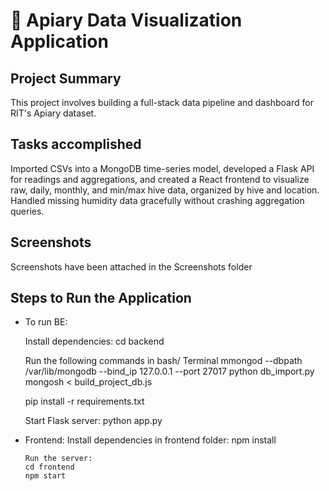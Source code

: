 # 🐝 Apiary Data Visualization Application

## Project Summary

This project involves building a full-stack data pipeline and dashboard for RIT's Apiary dataset. 

## Tasks accomplished 

Imported CSVs into a MongoDB time-series model, developed a Flask API for readings and aggregations, and created a React frontend to visualize raw, daily, monthly, and min/max hive data, organized by hive and location. Handled missing humidity data gracefully without crashing aggregation queries.

## Screenshots

Screenshots have been attached in the Screenshots folder


## Steps to Run the Application

-   To run BE:

    Install dependencies:
    cd backend

    Run the following commands in bash/ Terminal
        mmongod --dbpath /var/lib/mongodb --bind_ip 127.0.0.1 --port 27017
        python db_import.py
        mongosh < build_project_db.js

    pip install -r requirements.txt

    Start Flask server:
        python app.py

-   Frontend:
        Install dependencies in frontend folder:
        npm install

        Run the server:
        cd frontend        
        npm start